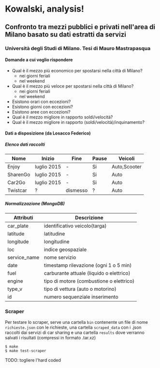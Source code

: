 # Kowalski, analysis!

## Confronto tra mezzi pubblici e privati nell'area di Milano basato su dati estratti da servizi
### Università degli Studi di Milano. Tesi di Mauro Mastrapasqua

#### Domande a cui voglio rispondere
- Qual è il mezzo più economico per spostarsi nella città di Milano?
	- nei giorni feriali
	- nel weekend
- Qual è il mezzo più veloce per spostarsi nella città di Milano?
	- nei giorni feriali
	- nel weekend
- Esistono orari con eccezioni?
- Esistono giorni con eccezioni?
- Esistono aree con eccezioni?
- Qual è il mezzo migliore in rapporto soldi/velocità?
- Qual è il mezzo migliore in rapporto (soldi/velocità)/inquinamento?

#### Dati a disposizione (da Losacco Federico)

##### Elenco dati raccolti
|Nome|Inizio|Fine|Pause|Veicoli|
|-|-|-|-|-|
|Enjoy|luglio 2015|-|Si|Auto,Scooter|
|SharenGo|luglio 2015|-|Si|Auto|
|Car2Go|luglio 2015|-|Si|Auto|
|Twistcar|?|dismesso|?|Auto|

##### Normalizzazione (MongoDB)
|Attributi|Descrizione|
|-|-|
|car_plate|identificativo veicolo(targa)|
|latitude|latitudine|
|longitude|longitudine|
|loc|indice geospaziale|
|service_name|nome servizio|
|date|timestamp rilevazione (ogni 1 o 5 min)
|fuel|carburante attuale (liquido o elettrico)|
|engine|tipo di motore (combustione o elettrico)|
|type_v|tipo di vettura (auto o motorino)|
|id|numero sequenziale inserimento|

### Scraper
Per testare lo scraper, serve una cartella `bin` contenente un file di nome `richieste.json` con le richieste, una cartella `scraped_data` con i .json raccolti dai servizi di car sharing e una cartella `results` dove verranno salvati i risultati (compressi in formato .tar.xz)

```sh
$ make
$ make test-scraper
```

TODO: togliere l'hard coded
